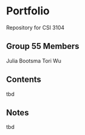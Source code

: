 # Portfolio
 Repository for CSI 3104

## Group 55 Members

Julia Bootsma
Tori Wu

## Contents

tbd

## Notes

tbd